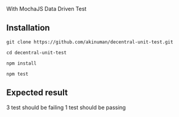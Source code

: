 With MochaJS Data Driven Test

## Installation

```
git clone https://github.com/akinuman/decentral-unit-test.git

cd decentral-unit-test

npm install

npm test
```

## Expected result

3 test should be failing
1 test should be passing
